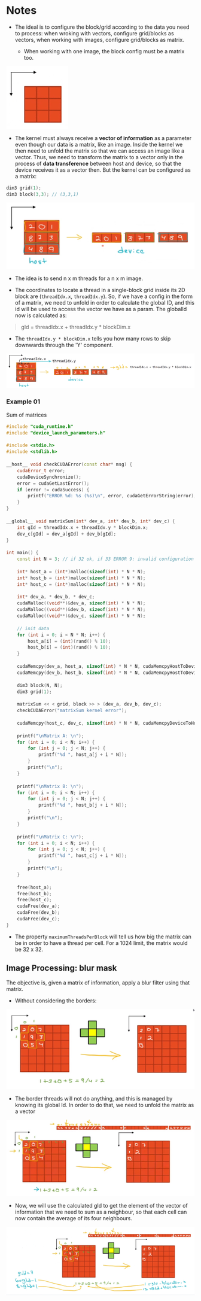 # Notes 

- The ideal is to configure the block/grid according to the data you need to process: when wroking with vectors, configure grid/blocks as vectors, when working with images, configure grid/blocks as matrix.

    - When working with one image, the block config must be a matrix too.

![image](https://github.com/the-other-mariana/parallel-computing-cuda/blob/master/09202021/res/01.png?raw=true)

- The kernel must always receive a **vector of information** as a parameter even though our data is a matrix, like an image. Inside the kernel we then need to unfold the matrix so that we can access an image like a vector. Thus, we need to transform the matrix to a vector only in the process of **data transference** between host and device, so that the device receives it as a vector then. But the kernel can be configured as a matrix:

```c++
dim3 grid(1);
dim3 block(3,3); // (3,3,1)
```

![image](https://github.com/the-other-mariana/parallel-computing-cuda/blob/master/09202021/res/02.png?raw=true)

- The idea is to send n x m threads for a n x m image.

- The coordinates to locate a thread in a single-block grid inside its 2D block are (`threadIdx.x`, `threadIdx.y`). So, if we have a config in the form of a matrix, we need to unfold in order to calculate the global ID, and this id will be used to access the vector we have as a param. The globalId now is calculated as:

> gId = threadIdx.x + threadIdx.y * blockDim.x

- The `threadIdx.y * blockDim.x` tells you how many rows to skip downwards through the 'Y' component.

![image](https://github.com/the-other-mariana/parallel-computing-cuda/blob/master/09202021/res/03.png?raw=true)

### Example 01

Sum of matrices

```c++
#include "cuda_runtime.h"
#include "device_launch_parameters.h"

#include <stdio.h>
#include <stdlib.h>

__host__ void checkCUDAError(const char* msg) {
	cudaError_t error;
	cudaDeviceSynchronize();
	error = cudaGetLastError();
	if (error != cudaSuccess) {
		printf("ERROR %d: %s (%s)\n", error, cudaGetErrorString(error), msg);
	}
}

__global__ void matrixSum(int* dev_a, int* dev_b, int* dev_c) {
	int gId = threadIdx.x + threadIdx.y * blockDim.x;
	dev_c[gId] = dev_a[gId] + dev_b[gId];
}

int main() {
	const int N = 3; // if 32 ok, if 33 ERROR 9: invalid configuration argument (matrixSum kernel error) and c mat is zeroed

	int* host_a = (int*)malloc(sizeof(int) * N * N);
	int* host_b = (int*)malloc(sizeof(int) * N * N);
	int* host_c = (int*)malloc(sizeof(int) * N * N);

	int* dev_a, * dev_b, * dev_c;
	cudaMalloc((void**)&dev_a, sizeof(int) * N * N);
	cudaMalloc((void**)&dev_b, sizeof(int) * N * N);
	cudaMalloc((void**)&dev_c, sizeof(int) * N * N);

	// init data
	for (int i = 0; i < N * N; i++) {
		host_a[i] = (int)(rand() % 10);
		host_b[i] = (int)(rand() % 10);
	}

	cudaMemcpy(dev_a, host_a, sizeof(int) * N * N, cudaMemcpyHostToDevice);
	cudaMemcpy(dev_b, host_b, sizeof(int) * N * N, cudaMemcpyHostToDevice);

	dim3 block(N, N);
	dim3 grid(1);

	matrixSum << < grid, block >> > (dev_a, dev_b, dev_c);
	checkCUDAError("matrixSum kernel error");

	cudaMemcpy(host_c, dev_c, sizeof(int) * N * N, cudaMemcpyDeviceToHost);

	printf("\nMatrix A: \n");
	for (int i = 0; i < N; i++) {
		for (int j = 0; j < N; j++) {
			printf("%d ", host_a[j + i * N]);
		}
		printf("\n");
	}

	printf("\nMatrix B: \n");
	for (int i = 0; i < N; i++) {
		for (int j = 0; j < N; j++) {
			printf("%d ", host_b[j + i * N]);
		}
		printf("\n");
	}

	printf("\nMatrix C: \n");
	for (int i = 0; i < N; i++) {
		for (int j = 0; j < N; j++) {
			printf("%d ", host_c[j + i * N]);
		}
		printf("\n");
	}

	free(host_a);
	free(host_b);
	free(host_c);
	cudaFree(dev_a);
	cudaFree(dev_b);
	cudaFree(dev_c);
}
```

- The property `maximumThreadsPerBlock` will tell us how big the matrix can be in order to have a thread per cell. For a 1024 limit, the matrix would be 32 x 32.

## Image Processing: blur mask

The objective is, given a matrix of information, apply a blur filter using that matrix.

- Without considering the borders:

![image](https://github.com/the-other-mariana/parallel-computing-cuda/blob/master/09202021/res/04.png?raw=true)

- The border threads will not do anything, and this is managed by knowing its global Id. In order to do that, we need to unfold the matrix as a vector

![image](https://github.com/the-other-mariana/parallel-computing-cuda/blob/master/09202021/res/05.png?raw=true)

- Now, we will use the calculated gId to get the element of the vector of information that we need to sum as a neighbour, so that each cell can now contain the average of its four neighbours.

![image](https://github.com/the-other-mariana/parallel-computing-cuda/blob/master/09202021/res/06.png?raw=true)